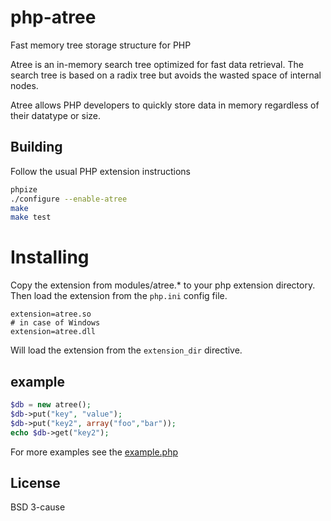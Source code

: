 # php-atree
Fast memory tree storage structure for PHP

Atree is an in-memory search tree optimized for fast data retrieval. The search tree is based on a radix tree but avoids the
wasted space of internal nodes.

Atree allows PHP developers to quickly store data in memory regardless of their datatype or size.

## Building

Follow the usual PHP extension instructions
```sh
phpize
./configure --enable-atree
make
make test
```

# Installing

Copy the extension from modules/atree.* to your php extension directory. Then load the extension from the `php.ini` config file.
```
extension=atree.so
# in case of Windows
extension=atree.dll
``` 

Will load the extension from the `extension_dir` directive.

## example

```php
$db = new atree();
$db->put("key", "value");
$db->put("key2", array("foo","bar"));
echo $db->get("key2");
```

For more examples see the [example.php](example.php)

## License

BSD 3-cause
